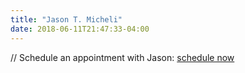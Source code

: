 ```yaml
---
title: "Jason T. Micheli"
date: 2018-06-11T21:47:33-04:00
---
```


// Schedule an appointment with Jason: [schedule now](https://squareup.com/appointments/book/4H2Z1F1HA87SZ/jason-t-micheli)
